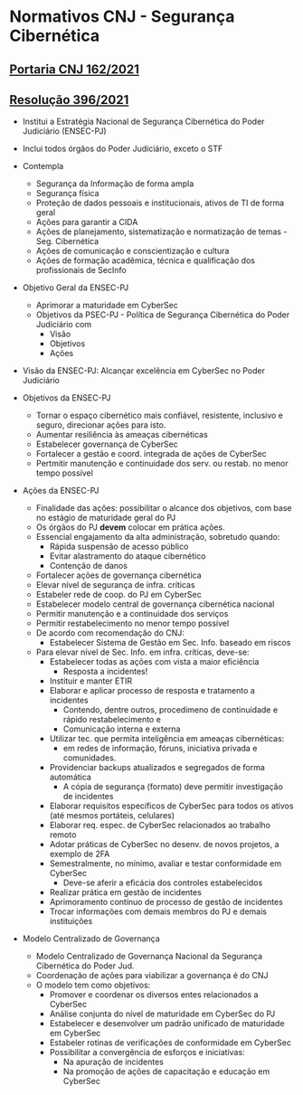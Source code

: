 # Normativos CNJ - Segurança Cibernética

## [Portaria CNJ 162/2021](https://atos.cnj.jus.br/files/original1355352021061460c75fd70e87f.pdf)

## [Resolução 396/2021](https://atos.cnj.jus.br/files/original12260820210924614dc3e072cca.pdf)
- Institui a Estratégia Nacional de Segurança Cibernética do Poder Judiciário (ENSEC-PJ)
- Inclui todos órgãos do Poder Judiciário, exceto o STF
- Contempla  <!-- fold -->
    - Segurança da Informação de forma ampla
    - Segurança física
    - Proteção de dados pessoais e institucionais, ativos de TI de forma geral
    - Ações para garantir a CIDA
    - Ações de planejamento, sistematização e normatização de temas - Seg. Cibernética
    - Ações de comunicação e conscientização e cultura
    - Ações de formação acadêmica, técnica e qualificação dos profissionais de SecInfo
- Objetivo Geral da ENSEC-PJ  <!-- fold -->
  - Aprimorar a maturidade em CyberSec
  - Objetivos da PSEC-PJ - Política de Segurança Cibernética do Poder Judiciário com
    - Visão
    - Objetivos
    - Ações

- Visão da ENSEC-PJ: Alcançar excelência em CyberSec no Poder Judiciário
- Objetivos da ENSEC-PJ <!-- fold -->
  - Tornar o espaço cibernético mais confiável, resistente, inclusivo e seguro, direcionar ações para isto.
  - Aumentar resiliência às ameaças cibernéticas
  -  Estabelecer governança de CyberSec
  -  Fortalecer a gestão e coord. integrada de ações de CyberSec
  -  Pertmitir manutenção e continuidade dos serv. ou restab. no menor tempo possível
- Ações da ENSEC-PJ <!-- fold -->
  - Finalidade das ações: possibilitar o alcance dos objetivos, com base no estágio de maturidade geral do PJ  
  - Os órgãos do PJ **devem** colocar em prática ações.
  - Essencial engajamento da alta administração, sobretudo quando:
    - Rápida suspensão de acesso público
    - Evitar alastramento do ataque cibernético
    - Contenção de danos
  - Fortalecer ações de governança cibernética
  - Elevar nível de segurança de infra. críticas
  - Estabeler rede de coop. do PJ em CyberSec
  - Estabelecer modelo central de governança cibernética nacional
  - Permitir manutenção e a continuidade dos serviços
  - Permitir restabelecimento no menor tempo possível
  - De acordo com recomendação do CNJ:
    - Estabelecer Sistema de Gestão em Sec. Info. baseado em riscos
  - Para elevar nível de Sec. Info. em infra. críticas, deve-se: <!-- fold -->
    - Estabelecer todas as ações com vista a maior eficiência 
      - Resposta a incidentes!
    - Instituir e manter ETIR
    - Elaborar e aplicar processo de resposta e tratamento a incidentes
      - Contendo, dentre outros, procedimeno de continuidade e rápido restabelecimento e
      - Comunicação interna e externa
    - Utilizar tec. que permita inteligência em ameaças cibernéticas:
      - em redes de informação, fóruns, iniciativa privada e comunidades.
    - Providenciar backups atualizados e segregados de forma automática
      - A cópia de segurança (formato) deve permitir investigação de incidentes
    - Elaborar requisitos específicos de CyberSec para todos os ativos (até mesmos portáteis, celulares)
    - Elaborar req. espec. de CyberSec relacionados ao trabalho remoto
    - Adotar práticas de CyberSec no desenv. de novos projetos, a exemplo de 2FA
    - Semestralmente, no mínimo, avaliar e testar conformidade em CyberSec
      - Deve-se aferir a eficácia dos controles estabelecidos
    - Realizar prática em gestão de incidentes
    - Aprimoramento contínuo de processo de gestão de incidentes
    - Trocar informações com demais membros  do PJ e demais instituições
- Modelo Centralizado de Governança <!-- fold -->
  - Modelo Centralizado de Governança Nacional da Segurança Cibernética do Poder Jud.
  - Coordenação de ações para viabilizar a governança é do CNJ
  - O modelo tem como objetivos:
    - Promover e coordenar os diversos entes relacionados a CyberSec
    - Análise conjunta do nível de maturidade em CyberSec do PJ
    - Estabelecer e desenvolver um padrão unificado de maturidade em CyberSec
    - Estabeler rotinas de verificações de conformidade em CyberSec
    - Possibilitar a convergência de esforços e iniciativas:
      - Na apuração de incidentes
      - Na promoção de ações de capacitação e educação em CyberSec
